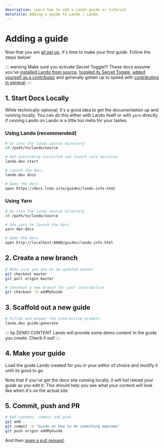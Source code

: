 ```yaml
---
description: Learn how to add a Lando guide or tutorial
metaTitle: Adding a guide to Lando | Lando
---
```


# Adding a guide

Now that you are [all set up](./guides-intro.md#what-do-i-need-to-get-started), it's time to make your first guide. Follow the steps below!

::: warning Make sure you activate Secret Toggle!!!
These docs assume you've [installed Lando from source](./activate.md), [toggled its Secret Toggle](./activate.md), [added yourself as a contributor](./first.md) and generally gotten up to speed with [contributing in general](./contributing.md).
:::

## 1. Start Docs Locally

While technically optional, it's a good idea to get the documentation up and running locally. You can do this either with Lando itself or with `yarn` directly if running Lando on Lando is a little too meta for your tastes.

### Using Lando (recommended)

```bash
# Go into the lando source directory
cd /path/to/lando/source

# Get everything installed and launch core services
lando.dev start

# Launch the docs
lando.dev docs

# Open the docs
open https://docs.lndo.site/guides/lando-info.html
```

### Using Yarn

```bash
# Go into the lando source directory
cd /path/to/lando/source

# Use yarn to launch the docs
yarn dev:docs

# Open the docs
open http://localhost:8008/guides/lando-info.html
```

## 2. Create a new branch


```bash
# Make sure you are on an updated master
git checkout master
git pull origin master

# Checkout a new branch for your contribution
git checkout -b addMyGuide
```

## 3. Scaffold out a new guide

```bash
# Follow and answer the interactive prompts
lando.dev guide:generate
```

::: tip DEMO CONTENT
Lando will provide some demo content in the guide you create. Check it out!
:::

## 4. Make your guide

Load the guide Lando created for you in your editor of choice and modify it until its good to go.

Note that if you've got the docs site running locally, it will hot reload your guide as you edit it. This should help you see what your content will look like when it's on the actual site.

## 5. Commit, push and PR

```bash
# Add content, commit and push
git add .
git commit -m "Guide on how to do something awesome"
git push origin addMyGuide
```

And then [open a pull request](https://help.github.com/articles/creating-a-pull-request/).
